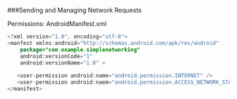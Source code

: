 ###Sending and Managing Network Requests

Permissions:
AndroidManifest.xml
```java
<?xml version="1.0", encoding="utf-8">
<manfest xmlns:android="http://schemas.android.com/apk/res/android"
    package="com.example.simplenetworking"
    android:versionCode="1"
    android:versionName="1.0" >
   
   <user-permission android:name="android.permission.INTERNET" />
   <user-permission android:naem="android.permission.ACCESS_NETWORK_STATE" />
</manifest>
   
```


